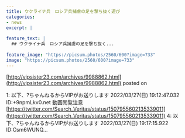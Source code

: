 ```yaml
---
title: ウクライナ兵　ロシア兵捕虜の足を撃ち抜く遊び
categories:
- news
excerpt: |
  
feature_text: |
  ## ウクライナ兵　ロシア兵捕虜の足を撃ち抜く...
  
feature_image: "https://picsum.photos/2560/600?image=733"
image: "https://picsum.photos/2560/600?image=733"
---
```


[http://vipsister23.com/archives/9988862.html](http://vipsister23.com/archives/9988862.html)
posted on 

<!--more-->

1: 以下、?ちゃんねるからVIPがお送りします 2022/03/27(日) 19:12:47.032 ID:+9npmLkv0.net 動画閲覧注意 [https://twitter.com/Search_Veritas/status/1507955602135339011](https://twitter.com/Search_Veritas/status/1507955602135339011) 4: 以下、?ちゃんねるからVIPがお送りします 2022/03/27(日) 19:17:15.922 ID:Csm6WUNQ...
